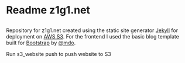 # Readme z1g1.net

## 

Repository for z1g1.net created using the static site generator [Jekyll](http://jekyllrb.com/) for deployment on [AWS S3](AWS.amazon.com/s3).  For the frontend I used the basic blog template built for <a href="http://getbootstrap.com">Bootstrap</a> by <a href="https://twitter.com/mdo">@mdo</a>.

Run s3_website push to push website to S3
